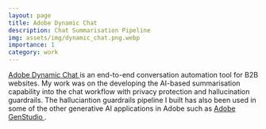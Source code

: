 ```yaml
---
layout: page
title: Adobe Dynamic Chat
description: Chat Summarisation Pipeline
img: assets/img/dynamic_chat.png.webp
importance: 1
category: work
---
```


<a href="https://business.adobe.com/products/marketo/dynamic-chat.html"> Adobe Dynamic Chat </a> is an end-to-end conversation automation tool for B2B websites. My work was on the developing the AI-based summarisation capability into the chat workflow with privacy protection and hallucination guardrails. The halluciantion guardrails pipeline I built has also been used in some of the other generative AI applications in Adobe such as <a href="https://business.adobe.com/products/genstudio-for-performance-marketing.html">Adobe GenStudio </a>.
